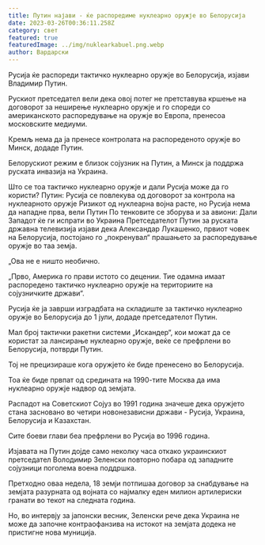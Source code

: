 ```yaml
---
title: Путин најави - ќе распоредиме нуклеарно оружје во Белорусија
date: 2023-03-26T00:36:11.258Z
category: свет
featured: true
featuredImage: ../img/nuklearkabuel.png.webp
author: Вардарски
---
```


Русија ќе распореди тактичко нуклеарно оружје во Белорусија, изјави Владимир Путин.

Рускиот претседател вели дека овој потег не претставува кршење на договорот за неширење нуклеарно оружје и го спореди со американското распоредување на оружје во Европа, пренесоа московските медиуми.

Кремљ нема да ја пренесе контролата на распореденото оружје во Минск, додаде Путин.

Белорускиот режим е близок сојузник на Путин, а Минск ја поддржа руската инвазија на Украина.

Што се тоа тактичко нуклеарно оружје и дали Русија може да го користи?
Путин: Русија се повлекува од договорот за контрола на нуклеарното оружје
Ризикот од нуклеарна војна расте, но Русија нема да нападне прва, вели Путин
По тенковите се зборува и за авиони: Дали Западот ќе ги испрати во Украина
Претседателот Путин за руската државна телевизија изјави дека Александар Лукашенко, првиот човек на Белорусија, постојано го „покренувал“ прашањето за распоредување оружје во таа земја.

„Ова не е ништо необично.

„Прво, Америка го прави истото со децении. Тие одамна имаат распоредено тактичко нуклеарно оружје на териториите на сојузничките држави“.

Русија ќе ја заврши изградбата на складиште за тактичко нуклеарно оружје во Белорусија до 1 јули, додаде претседателот Путин.

Мал број тактички ракетни системи „Искандер“, кои можат да се користат за лансирање нуклеарно оружје, веќе се префрлени во Белорусија, потврди Путин.

Тој не прецизираше кога оружјето ќе биде пренесено во Белорусија.

Тоа ќе биде првпат од средината на 1990-тите Москва да има нуклеарно оружје надвор од земјата.

Распадот на Советскиот Сојуз во 1991 година значеше дека оружјето стана засновано во четири новонезависни држави - Русија, Украина, Белорусија и Казахстан.

Сите боеви глави беа префрлени во Русија во 1996 година.

Изјавата на Путин дојде само неколку часа откако украинскиот претседател Володимир Зеленски повторно побара од западните сојузници поголема воена поддршка.

Претходно оваа недела, 18 земји потпишаа договор за снабдување на земјата разурната од војната со најмалку еден милион артилериски гранати во текот на следната година.

Но, во интервју за јапонски весник, Зеленски рече дека Украина не може да започне контраофанзива на истокот на земјата додека не пристигне нова муниција.
